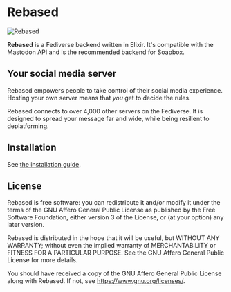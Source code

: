 # Rebased

![Rebased](https://gitlab.com/soapbox-pub/soapbox-be/uploads/4cd1159a8c2653dfcb5c2029ad27acd5/rebased-wide.svg)

**Rebased** is a Fediverse backend written in Elixir.
It's compatible with the Mastodon API and is the recommended backend for Soapbox.

## Your social media server

Rebased empowers people to take control of their social media experience.
Hosting your own server means that *you* get to decide the rules.

Rebased connects to over 4,000 other servers on the Fediverse.
It is designed to spread your message far and wide, while being resilient to deplatforming.

## Installation

See [the installation guide](https://soapbox.pub/install/).

## License

Rebased is free software: you can redistribute it and/or modify
it under the terms of the GNU Affero General Public License as published by
the Free Software Foundation, either version 3 of the License, or
(at your option) any later version.

Rebased is distributed in the hope that it will be useful,
but WITHOUT ANY WARRANTY; without even the implied warranty of
MERCHANTABILITY or FITNESS FOR A PARTICULAR PURPOSE.  See the
GNU Affero General Public License for more details.

You should have received a copy of the GNU Affero General Public License
along with Rebased.  If not, see <https://www.gnu.org/licenses/>.
